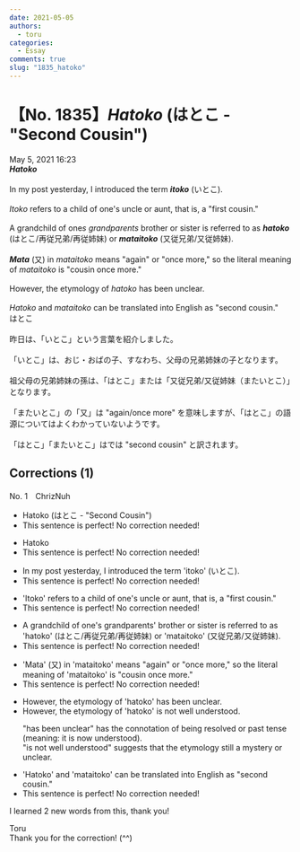 ```yaml
---
date: 2021-05-05
authors:
  - toru
categories:
  - Essay
comments: true
slug: "1835_hatoko"
---
```


# 【No. 1835】<strong><em>Hatoko</strong></em> (はとこ - "Second Cousin")
<div class="date">May 5, 2021 16:23</div>
<div id="post"><div id="body_show_ori">
<strong><em>Hatoko</strong></em><br/><br/>In my post yesterday, I introduced the term <strong><em>itoko</em></strong> (いとこ).<br/><br/><em>Itoko</em> refers to a child of one's uncle or aunt, that is, a "first cousin."<br/><br/>A grandchild of one<em>s grandparents</em> brother or sister is referred to as <strong><em>hatoko</em></strong> (はとこ/再従兄弟/再従姉妹) or <strong><em>mataitoko</em></strong> (又従兄弟/又従姉妹).<br/><br/><strong><em>Mata</em></strong> (又) in <em>mataitoko</em> means "again" or "once more," so the literal meaning of <em>mataitoko</em> is "cousin once more." <br/><br/>However, the etymology of <em>hatoko</em> has been unclear.<br/><br/><em>Hatoko</em> and <em>mataitoko</em> can be translated into English as "second cousin."
</div></div>

<!-- more -->

<div id="post_ja"><div id="body_show_mo">
はとこ<br/><br/>昨日は、「いとこ」という言葉を紹介しました。<br/><br/>「いとこ」は、おじ・おばの子、すなわち、父母の兄弟姉妹の子となります。<br/><br/>祖父母の兄弟姉妹の孫は、「はとこ」または「又従兄弟/又従姉妹（またいとこ）」となります。<br/><br/>「またいとこ」の「又」は "again/once more" を意味しますが、「はとこ」の語源についてはよくわかっていないようです。<br/><br/>「はとこ」「またいとこ」はでは "second cousin" と訳されます。
</div></div>

## Corrections (1)
<div id="block"><div class="first_name"> No. 1　<span class="just_name">ChrizNuh</span></div><div id="block2">
<ul class="correction_field">
<li class="incorrect">Hatoko (はとこ - "Second Cousin")</li>
<li class="corrected perfect">This sentence is perfect! No correction needed!</li>
</ul>
<ul class="correction_field">
<li class="incorrect">Hatoko</li>
<li class="corrected perfect">This sentence is perfect! No correction needed!</li>
</ul>
<ul class="correction_field">
<li class="incorrect">In my post yesterday, I introduced the term 'itoko' (いとこ).</li>
<li class="corrected perfect">This sentence is perfect! No correction needed!</li>
</ul>
<ul class="correction_field">
<li class="incorrect">'Itoko' refers to a child of one's uncle or aunt, that is, a "first cousin."</li>
<li class="corrected perfect">This sentence is perfect! No correction needed!</li>
</ul>
<ul class="correction_field">
<li class="incorrect">A grandchild of one's grandparents' brother or sister is referred to as 'hatoko' (はとこ/再従兄弟/再従姉妹) or 'mataitoko' (又従兄弟/又従姉妹).</li>
<li class="corrected perfect">This sentence is perfect! No correction needed!</li>
</ul>
<ul class="correction_field">
<li class="incorrect">'Mata' (又) in 'mataitoko' means "again" or "once more," so the literal meaning of 'mataitoko' is "cousin once more." </li>
<li class="corrected perfect">This sentence is perfect! No correction needed!</li>
</ul>
<ul class="correction_field">
<li class="incorrect">However, the etymology of 'hatoko' has been unclear.</li>
<li class="corrected correct">
However, the etymology of 'hatoko' <span class="f_blue">is not well understood</span>.
<p class="correction_comment">"has been unclear" has the connotation of being resolved or past tense (meaning: it is now understood).<br/>"is not well understood" suggests that the etymology still a mystery or unclear.</p>
</li>
</ul>
<ul class="correction_field">
<li class="incorrect">'Hatoko' and 'mataitoko' can be translated into English as "second cousin."</li>
<li class="corrected perfect">This sentence is perfect! No correction needed!</li>
</ul>
<p class="comment_small">
 I learned 2 new words from this, thank you!
</p>

</div><div class="name"><span class="just_name">Toru</span><br>
Thank you for the correction! (^^)
</div>
</div>
